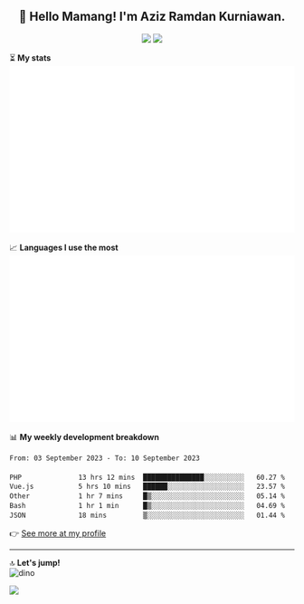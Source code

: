 <h2 align="center">👋 Hello Mamang! I'm Aziz Ramdan Kurniawan.</h2>  
<p align="center">
  <img src="https://komarev.com/ghpvc/?username=azizramdan">
  <img src="https://wakatime.com/badge/user/90056fa0-4c31-4eca-954e-2a3ac05896f9.svg">
</p>
    
⏳ **My stats**  
![](https://raw.githubusercontent.com/azizramdan/github-stats/master/generated/overview.svg#gh-dark-mode-only)

📈 **Languages I use the most**  
![](https://raw.githubusercontent.com/azizramdan/github-stats/master/generated/languages.svg#gh-dark-mode-only)

📊 **My weekly development breakdown**
<!--START_SECTION:waka-->

```txt
From: 03 September 2023 - To: 10 September 2023

PHP              13 hrs 12 mins  ███████████████░░░░░░░░░░   60.27 %
Vue.js           5 hrs 10 mins   ██████░░░░░░░░░░░░░░░░░░░   23.57 %
Other            1 hr 7 mins     █▒░░░░░░░░░░░░░░░░░░░░░░░   05.14 %
Bash             1 hr 1 min      █▒░░░░░░░░░░░░░░░░░░░░░░░   04.69 %
JSON             18 mins         ▒░░░░░░░░░░░░░░░░░░░░░░░░   01.44 %
```

<!--END_SECTION:waka-->
👉 [See more at my profile](https://wakatime.com/@azizramdan)
***
🔝 **Let's jump!**  
![dino](https://raw.githubusercontent.com/azizramdan/azizramdan/master/dino.gif)  

![](https://hit.yhype.me/github/profile?user_id=27954794)
